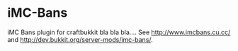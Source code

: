 iMC-Bans
========

iMC Bans plugin for craftbukkit bla bla bla....
See http://www.imcbans.cu.cc/ and http://dev.bukkit.org/server-mods/imc-bans/.
